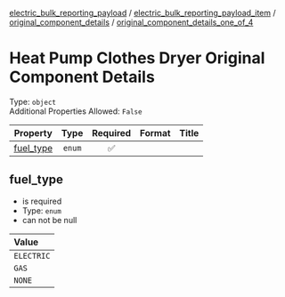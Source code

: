 


  
[electric_bulk_reporting_payload](electric_bulk_reporting_payload.md) / [electric_bulk_reporting_payload_item](electric_bulk_reporting_payload_item.md) / [original_component_details](original_component_details.md) / [original_component_details_one_of_4](original_component_details_one_of_4.md)
# Heat Pump Clothes Dryer Original Component Details
  
Type: `object`  
Additional Properties Allowed: `False`  
  

|Property|Type|Required|Format|Title|
| :---: | :---: | :---: | :---: | :---: |
|[fuel_type](#fuel_type)|`enum`|:white_check_mark:|||

## fuel_type
  
  
  

- is required
- Type: `enum`
- can not be null
  

|Value|
| :--- |
|`ELECTRIC`|
|`GAS`|
|`NONE`|
